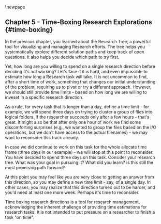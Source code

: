 \newpage

## Chapter 5 - Time-Boxing Research Explorations {#time-boxing}

In the previous chapter, you learned about the Research Tree, a powerful tool for visualizing and managing Research efforts. The tree helps you systematically explore different solution paths and keep track of open questions. It also helps you decide which path to try first.

Yet, how long are you willing to spend on a single research direction before deciding it's not working? Let's face it it is hard, and even impossible to estimate how long a Research task will take. It is not uncommon to find, after a short time of work, something that changes our initial understanding of the problem, requiring us to pivot or try a different approach. However, we should still provide time limits - based on how long we are willing to inveset in a specific research direction.

As a rule, for every task that is longer than a day, define a time limit - for example, we will spend three days on trying to cluster a group of files into logical folders. If the researcher succeeds only after a few hours - that's great. It might also be that after only one hour of work we find some discomforting surprises (e.g., we wanted to group the files based on the I/O operations, but we don't have access to the actual filenames) - we may want to reconsider this track already.

In case we did continue to work on this task for the whole allocate time frame (three days in our example) - we will stop at this point to reconsider. You have decided to spend three days on this task. Consider your research tree. What was your goal in pursuing it? What did you learn? Is this still the most promising path forward?

At this point you may feel like you are very close to getting an answer from this direction, so you may define a new time limit - say, of a single day. In other cases, you may realize that this direction turned out to be harder, and you'd need at least one more week. Perhaps it's time to reconsider.

Time boxing research directions is a tool for research management, acknowledging the inherent challenge of providing time estimations for research tasks. It is not intended to put pressure on a researcher to finish a task "on time".